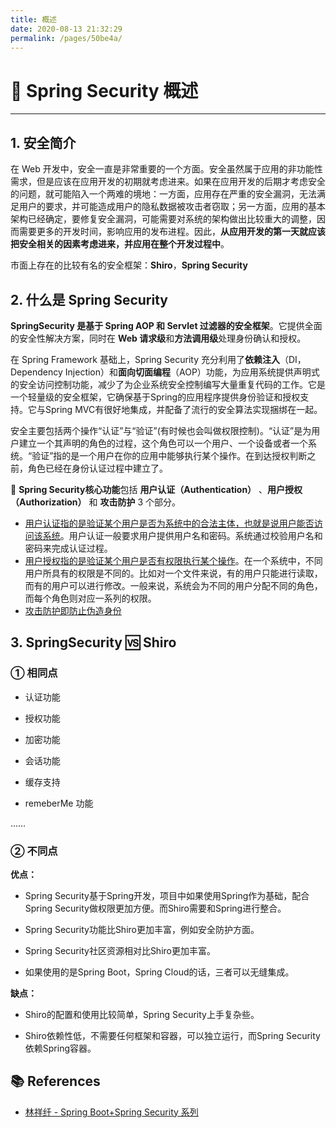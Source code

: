 ```yaml
---
title: 概述
date: 2020-08-13 21:32:29
permalink: /pages/50be4a/
---
```

# 👮‍ Spring Security 概述

---

## 1. 安全简介 

在 Web 开发中，安全一直是非常重要的一个方面。安全虽然属于应用的非功能性需求，但是应该在应用开发的初期就考虑进来。如果在应用开发的后期才考虑安全的问题，就可能陷入一个两难的境地：一方面，应用存在严重的安全漏洞，无法满足用户的要求，并可能造成用户的隐私数据被攻击者窃取；另一方面，应用的基本架构已经确定，要修复安全漏洞，可能需要对系统的架构做出比较重大的调整，因而需要更多的开发时间，影响应用的发布进程。因此，**从应用开发的第一天就应该把安全相关的因素考虑进来，并应用在整个开发过程中**。

市面上存在的比较有名的安全框架：**Shiro**，**Spring Security**

## 2. 什么是 Spring Security

**SpringSecurity 是基于 Spring AOP 和 Servlet 过滤器的安全框架**。它提供全面的安全性解决方案，同时在 **Web 请求级**和**方法调用级**处理身份确认和授权。

在 Spring Framework 基础上，Spring Security 充分利用了**依赖注入**（DI，Dependency Injection）和**面向切面编程**（AOP）功能，为应用系统提供声明式的安全访问控制功能，减少了为企业系统安全控制编写大量重复代码的工作。它是一个轻量级的安全框架，它确保基于Spring的应用程序提供身份验证和授权支持。它与Spring MVC有很好地集成，并配备了流行的安全算法实现捆绑在一起。

安全主要包括两个操作“认证”与“验证”(有时候也会叫做权限控制)。“认证”是为用户建立一个其声明的角色的过程，这个角色可以一个用户、一个设备或者一个系统。“验证”指的是一个用户在你的应用中能够执行某个操作。在到达授权判断之前，角色已经在身份认证过程中建立了。

🚩 **Spring Security核心功能**包括 **用户认证（Authentication）** 、**用户授权（Authorization）** 和 **攻击防护** 3 个部分。

- <u>用户认证指的是验证某个用户是否为系统中的合法主体，也就是说用户能否访问该系统</u>。用户认证一般要求用户提供用户名和密码。系统通过校验用户名和密码来完成认证过程。
- <u>用户授权指的是验证某个用户是否有权限执行某个操作</u>。在一个系统中，不同用户所具有的权限是不同的。比如对一个文件来说，有的用户只能进行读取，而有的用户可以进行修改。一般来说，系统会为不同的用户分配不同的角色，而每个角色则对应一系列的权限。
- <u>攻击防护即防止伪造身份</u>

## 3. SpringSecurity 🆚 Shiro

### ① 相同点

- 认证功能

- 授权功能

- 加密功能

- 会话功能

- 缓存支持

- remeberMe 功能

……

### ② 不同点

**优点：**

- Spring Security基于Spring开发，项目中如果使用Spring作为基础，配合Spring Security做权限更加方便。而Shiro需要和Spring进行整合。

- Spring Security功能比Shiro更加丰富，例如安全防护方面。

- Spring Security社区资源相对比Shiro更加丰富。

- 如果使用的是Spring Boot，Spring Cloud的话，三者可以无缝集成。

**缺点：**

- Shiro的配置和使用比较简单，Spring Security上手复杂些。

- Shiro依赖性低，不需要任何框架和容器，可以独立运行，而Spring Security依赖Spring容器。

## 📚 References

- [林祥纤 - Spring Boot+Spring Security 系列](https://www.iteye.com/blog/412887952-qq-com-2441544)